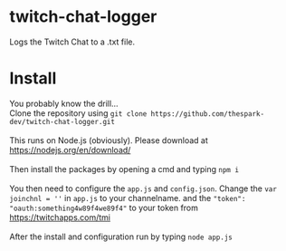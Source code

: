 # twitch-chat-logger
Logs the Twitch Chat to a .txt file.

# Install
You probably know the drill...
<br>
Clone the repository using `git clone https://github.com/thespark-dev/twitch-chat-logger.git`
<br>
<br>
This runs on Node.js (obviously). Please download at https://nodejs.org/en/download/ 
<br>
<br>
Then install the packages by opening a cmd and typing `npm i`
<br>
<br>
You then need to configure the `app.js` and `config.json`. Change the `var joinchnl = ''` in `app.js` to your channelname.
and the `"token": "oauth:something4w89f4we89f4"` to your token from https://twitchapps.com/tmi
<br>
<br>
After the install and configuration run by typing `node app.js`

